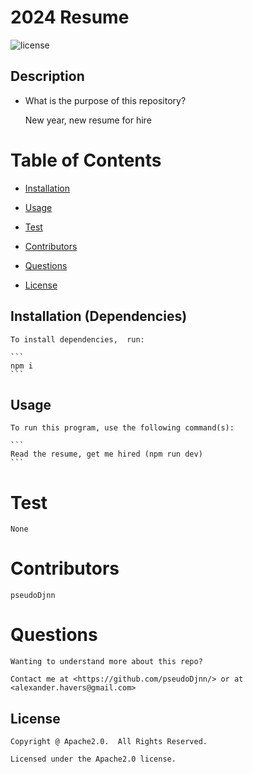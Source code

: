 # 2024 Resume

  ![license](https://img.shields.io/badge/license-Apache2.0-yellowgreen.svg)

## Description

* What is the purpose of this repository?<br/>

  New year, new resume for hire

# Table of Contents

* [Installation](#installation)

* [Usage](#usage)

* [Test](#test)

* [Contributors](#contributors)

* [Questions](#questions)

* [License](#license)

## Installation (Dependencies)

    To install dependencies,  run:

    ```
    npm i
    ```

## Usage

    To run this program, use the following command(s):

    ```
    Read the resume, get me hired (npm run dev)
    ```

# Test

    None

# Contributors

    pseudoDjnn

# Questions

    Wanting to understand more about this repo?

    Contact me at <https://github.com/pseudoDjnn/> or at <alexander.havers@gmail.com>

## License

    Copyright @ Apache2.0.  All Rights Reserved.

    Licensed under the Apache2.0 license.
